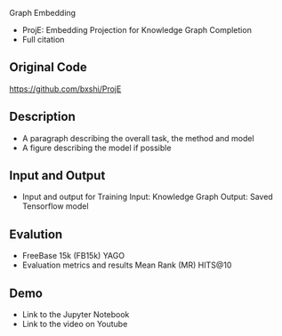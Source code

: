 Graph Embedding
- ProjE: Embedding Projection for Knowledge Graph Completion
- Full citation

## Original Code
https://github.com/bxshi/ProjE

## Description
- A paragraph describing the overall task, the method and model
- A figure describing the model if possible

## Input and Output
- Input and output for Training
	Input: Knowledge Graph
	Output: Saved Tensorflow model

## Evalution
- 	FreeBase 15k (FB15k)
	YAGO
- Evaluation metrics and results
	Mean Rank (MR)
	HITS@10

## Demo
- Link to the Jupyter Notebook 
- Link to the video on Youtube
